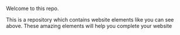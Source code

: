 Welcome to this repo.

This is a repository which contains website elements like you can see above. These amazing elements will help you complete your website
